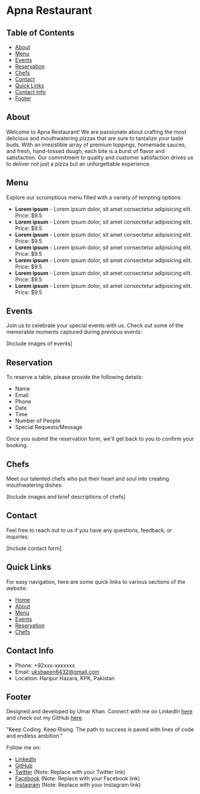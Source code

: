 # Apna Restaurant

## Table of Contents

- [About](#about)
- [Menu](#menu)
- [Events](#events)
- [Reservation](#reservation)
- [Chefs](#chefs)
- [Contact](#contact)
- [Quick Links](#quick-links)
- [Contact Info](#contact-info)
- [Footer](#footer)

## About

Welcome to Apna Restaurant! We are passionate about crafting the most delicious and mouthwatering pizzas that are sure to tantalize your taste buds. With an irresistible array of premium toppings, homemade sauces, and fresh, hand-tossed dough, each bite is a burst of flavor and satisfaction. Our commitment to quality and customer satisfaction drives us to deliver not just a pizza but an unforgettable experience.

## Menu

Explore our scrumptious menu filled with a variety of tempting options:

- **Lorem ipsum** - Lorem ipsum dolor, sit amet consectetur adipisicing elit. Price: $9.5
- **Lorem ipsum** - Lorem ipsum dolor, sit amet consectetur adipisicing elit. Price: $9.5
- **Lorem ipsum** - Lorem ipsum dolor, sit amet consectetur adipisicing elit. Price: $9.5
- **Lorem ipsum** - Lorem ipsum dolor, sit amet consectetur adipisicing elit. Price: $9.5
- **Lorem ipsum** - Lorem ipsum dolor, sit amet consectetur adipisicing elit. Price: $9.5
- **Lorem ipsum** - Lorem ipsum dolor, sit amet consectetur adipisicing elit. Price: $9.5
- **Lorem ipsum** - Lorem ipsum dolor, sit amet consectetur adipisicing elit. Price: $9.5

## Events

Join us to celebrate your special events with us. Check out some of the memorable moments captured during previous events:

[Include images of events]

## Reservation

To reserve a table, please provide the following details:

- Name
- Email
- Phone
- Date
- Time
- Number of People
- Special Requests/Message

Once you submit the reservation form, we'll get back to you to confirm your booking.

## Chefs

Meet our talented chefs who put their heart and soul into creating mouthwatering dishes:

[Include images and brief descriptions of chefs]

## Contact

Feel free to reach out to us if you have any questions, feedback, or inquiries:

[Include contact form]

## Quick Links

For easy navigation, here are some quick links to various sections of the website:

- [Home](#homesection)
- [About](#AboutSection)
- [Menu](#menuSection)
- [Events](#EventSection)
- [Reservation](#reservationSection)
- [Chefs](#chefSection)

## Contact Info

- Phone: +92xxx-xxxxxxx
- Email: ukshaeen6432@gmail.com
- Location: Haripur Hazara, KPK, Pakistan

## Footer

Designed and developed by Umar Khan. Connect with me on LinkedIn [here](https://www.linkedin.com/in/umar-khan-255943241/) and check out my GitHub [here](https://github.com/umar8637).

"Keep Coding. Keep Rising. The path to success is paved with lines of code and endless ambition."

Follow me on:
- [LinkedIn](https://www.linkedin.com/in/umar-khan-255943241/)
- [GitHub](https://github.com/umar8637)
- [Twitter](#) (Note: Replace with your Twitter link)
- [Facebook](#) (Note: Replace with your Facebook link)
- [Instagram](#) (Note: Replace with your Instagram link)
